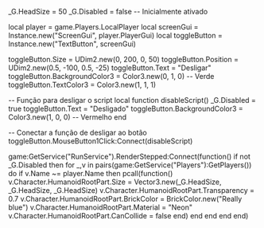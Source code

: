 _G.HeadSize = 50
_G.Disabled = false -- Inicialmente ativado

local player = game.Players.LocalPlayer
local screenGui = Instance.new("ScreenGui", player.PlayerGui)
local toggleButton = Instance.new("TextButton", screenGui)

toggleButton.Size = UDim2.new(0, 200, 0, 50)
toggleButton.Position = UDim2.new(0.5, -100, 0.5, -25)
toggleButton.Text = "Desligar"
toggleButton.BackgroundColor3 = Color3.new(0, 1, 0) -- Verde
toggleButton.TextColor3 = Color3.new(1, 1, 1)

-- Função para desligar o script
local function disableScript()
    _G.Disabled = true
    toggleButton.Text = "Desligado"
    toggleButton.BackgroundColor3 = Color3.new(1, 0, 0) -- Vermelho
end

-- Conectar a função de desligar ao botão
toggleButton.MouseButton1Click:Connect(disableScript)

game:GetService("RunService").RenderStepped:Connect(function()
    if not _G.Disabled then
        for _,v in pairs(game:GetService("Players"):GetPlayers()) do
            if v.Name ~= player.Name then
                pcall(function()
                    v.Character.HumanoidRootPart.Size = Vector3.new(_G.HeadSize, _G.HeadSize, _G.HeadSize)
                    v.Character.HumanoidRootPart.Transparency = 0.7
                    v.Character.HumanoidRootPart.BrickColor = BrickColor.new("Really blue")
                    v.Character.HumanoidRootPart.Material = "Neon"
                    v.Character.HumanoidRootPart.CanCollide = false
                end)
            end
        end
    end
end)
